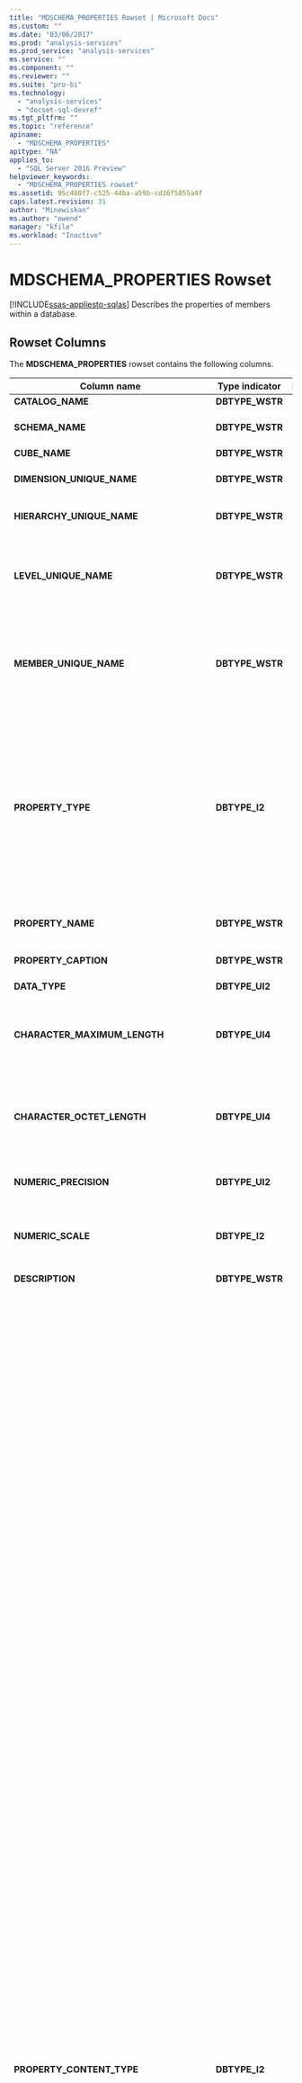 ```yaml
---
title: "MDSCHEMA_PROPERTIES Rowset | Microsoft Docs"
ms.custom: ""
ms.date: "03/06/2017"
ms.prod: "analysis-services"
ms.prod_service: "analysis-services"
ms.service: ""
ms.component: ""
ms.reviewer: ""
ms.suite: "pro-bi"
ms.technology: 
  - "analysis-services"
  - "docset-sql-devref"
ms.tgt_pltfrm: ""
ms.topic: "reference"
apiname: 
  - "MDSCHEMA_PROPERTIES"
apitype: "NA"
applies_to: 
  - "SQL Server 2016 Preview"
helpviewer_keywords: 
  - "MDSCHEMA_PROPERTIES rowset"
ms.assetid: 95c480f7-c525-44ba-a59b-cd36f5855a4f
caps.latest.revision: 31
author: "Minewiskan"
ms.author: "owend"
manager: "kfile"
ms.workload: "Inactive"
---
```

# MDSCHEMA_PROPERTIES Rowset
[!INCLUDE[ssas-appliesto-sqlas](../../../includes/ssas-appliesto-sqlas.md)]
  Describes the properties of members within a database.  
  
## Rowset Columns  
 The **MDSCHEMA_PROPERTIES** rowset contains the following columns.  
  
|Column name|Type indicator|Length|Description|  
|-----------------|--------------------|------------|-----------------|  
|**CATALOG_NAME**|**DBTYPE_WSTR**||The name of the database.|  
|**SCHEMA_NAME**|**DBTYPE_WSTR**||The name of the schema to which this property belongs. **NULL** if the provider does not support schemas.|  
|**CUBE_NAME**|**DBTYPE_WSTR**||The name of the cube.|  
|**DIMENSION_UNIQUE_NAME**|**DBTYPE_WSTR**||The unique name of the dimension. For providers that generate unique names by qualification, each component of this name is delimited.|  
|**HIERARCHY_UNIQUE_NAME**|**DBTYPE_WSTR**||The unique name of the hierarchy. For providers that generate unique names by qualification, each component of this name is delimited.|  
|**LEVEL_UNIQUE_NAME**|**DBTYPE_WSTR**||The unique name of the level to which this property belongs. If the provider does not support named levels, it should return the **DIMENSION_UNIQUE_NAME** value for this field. For providers that generate unique names by qualification, each component of this name is delimited.|  
|**MEMBER_UNIQUE_NAME**|**DBTYPE_WSTR**||The unique name of the member to which the property belongs. Used for data stores that do not support named levels or have properties on a member-by-member basis. If the property applies to all members in a level, this column is **NULL**. For providers that generate unique names by qualification, each component of this name is delimited.|  
|**PROPERTY_TYPE**|**DBTYPE_I2**||A bitmap that specifies the type of the property:<br /><br /> **MDPROP_MEMBER** (**1**) identifies a property of a member. This property can be used in the DIMENSION PROPERTIES clause of the SELECT statement.<br /><br /> **MDPROP_CELL** (**2**) identifies a property of a cell. This property can be used in the CELL PROPERTIES clause that occurs at the end of the SELECT statement.<br /><br /> **MDPROP_SYSTEM** (**4**) identifies an internal property.<br /><br /> **MDPROP_BLOB** (**8**) identifies a property which contains a binary large object (blob).|  
|**PROPERTY_NAME**|**DBTYPE_WSTR**||The name of the property. If the key for the property is the same as the name for the property, **PROPERTY_NAME** will be blank.|  
|**PROPERTY_CAPTION**|**DBTYPE_WSTR**||A label or caption associated with the property, used primarily for display purposes. Returns **PROPERTY_NAME** if a caption does not exist.|  
|**DATA_TYPE**|**DBTYPE_UI2**||The data type of the property.|  
|**CHARACTER_MAXIMUM_LENGTH**|**DBTYPE_UI4**||The maximum possible length of the property, if it is a character, binary, or bit type.<br /><br /> Zero indicates there is no defined maximum length.<br /><br /> Returns **NULL** for all other data types.|  
|**CHARACTER_OCTET_LENGTH**|**DBTYPE_UI4**||The maximum possible length (in bytes) of the property, if it is a character or binary type.<br /><br /> Zero indicates there is no defined maximum length.<br /><br /> Returns **NULL** for all other data types.|  
|**NUMERIC_PRECISION**|**DBTYPE_UI2**||The maximum precision of the property, if it is a numeric data type.<br /><br /> Returns **NULL** for all other data types.|  
|**NUMERIC_SCALE**|**DBTYPE_I2**||The number of digits to the right of the decimal point, if it is a **DBTYPE_NUMERIC** or **DBTYPE_DECIMAL** type.<br /><br /> Returns **NULL** for all other data types.|  
|**DESCRIPTION**|**DBTYPE_WSTR**||A human readable description of the property. **NULL** if no description exists.|  
|**PROPERTY_CONTENT_TYPE**|**DBTYPE_I2**||The type of the property. Can be one of the following enumerations:<br /><br /> **MD_PROPTYPE_REGULAR** (**0x00**)<br /><br /> **MD_PROPTYPE_ID** (**0x01**)<br /><br /> **MD_PROPTYPE_RELATION_TO_PARENT** (**0x02**)<br /><br /> **MD_PROPTYPE_ROLLUP_OPERATOR** (**0x03**)<br /><br /> **MD_PROPTYPE_ORG_TITLE** (**0x11**)<br /><br /> **MD_PROPTYPE_CAPTION** (**0x21**)<br /><br /> **MD_PROPTYPE_CAPTION_SHORT** (**0x22**)<br /><br /> **MD_PROPTYPE_CAPTION_DESCRIPTION** (**0x23**)<br /><br /> **MD_PROPTYPE_CAPTION_ABREVIATION** (**0x24**)<br /><br /> **MD_PROPTYPE_WEB_URL** (**0x31**)<br /><br /> **MD_PROPTYPE_WEB_HTML** (**0x32**)<br /><br /> **MD_PROPTYPE_WEB_XML_OR_XSL** (**0x33**)<br /><br /> **MD_PROPTYPE_WEB_MAIL_ALIAS** (**0x34**)<br /><br /> **MD_PROPTYPE_ADDRESS** (**0x41**)<br /><br /> **MD_PROPTYPE_ADDRESS_STREET** (**0x42**)<br /><br /> **MD_PROPTYPE_ADDRESS_HOUSE** (**0x43**)<br /><br /> **MD_PROPTYPE_ADDRESS_CITY** (**0x44**)<br /><br /> **MD_PROPTYPE_ADDRESS_STATE_OR_PROVINCE** (**0x45**)<br /><br /> **MD_PROPTYPE_ADDRESS_ZIP** (**0x46**)<br /><br /> **MD_PROPTYPE_ADDRESS_QUARTER** (**0x47**)<br /><br /> **MD_PROPTYPE_ADDRESS_COUNTRY** (**0x48**)<br /><br /> **MD_PROPTYPE_ADDRESS_BUILDING** (**0x49**)<br /><br /> **MD_PROPTYPE_ADDRESS_ROOM** (**0x4A**)<br /><br /> **MD_PROPTYPE_ADDRESS_FLOOR** (**0x4B**)<br /><br /> **MD_PROPTYPE_ADDRESS_FAX** (**0x4C**)<br /><br /> **MD_PROPTYPE_ADDRESS_PHONE** (**0x4D**)<br /><br /> **MD_PROPTYPE_GEO_CENTROID_X** (**0x61**)<br /><br /> **MD_PROPTYPE_GEO_CENTROID_Y** (**0x62**)<br /><br /> **MD_PROPTYPE_GEO_CENTROID_Z** (**0x63**)<br /><br /> **MD_PROPTYPE_GEO_BOUNDARY_TOP** (**0x64**)<br /><br /> **MD_PROPTYPE_GEO_BOUNDARY_LEFT** (**0x65**)<br /><br /> **MD_PROPTYPE_GEO_BOUNDARY_BOTTOM** (**0x66**)<br /><br /> **MD_PROPTYPE_GEO_BOUNDARY_RIGHT** (**0x67**)<br /><br /> **MD_PROPTYPE_GEO_BOUNDARY_FRONT** (**0x68**)<br /><br /> **MD_PROPTYPE_GEO_BOUNDARY_REAR** (**0x69**)<br /><br /> **MD_PROPTYPE_GEO_BOUNDARY_POLYGON** (**0x6A**)<br /><br /> **MD_PROPTYPE_PHYSICAL_SIZE** (**0x71**)<br /><br /> **MD_PROPTYPE_PHYSICAL_COLOR** (**0x72**)<br /><br /> **MD_PROPTYPE_PHYSICAL_WEIGHT** (**0x73**)<br /><br /> **MD_PROPTYPE_PHYSICAL_HEIGHT** (**0x74**)<br /><br /> **MD_PROPTYPE_PHYSICAL_WIDTH** (**0x75**)<br /><br /> **MD_PROPTYPE_PHYSICAL_DEPTH** (**0x76**)<br /><br /> **MD_PROPTYPE_PHYSICAL_VOLUME** (**0x77**)<br /><br /> **MD_PROPTYPE_PHYSICAL_DENSITY** (**0x78**)<br /><br /> **MD_PROPTYPE_PERSON_FULL_NAME** (**0x82**)<br /><br /> **MD_PROPTYPE_PERSON_FIRST_NAME** (**0x83**)<br /><br /> **MD_PROPTYPE_PERSON_LAST_NAME** (**0x84**)<br /><br /> **MD_PROPTYPE_PERSON_MIDDLE_NAME** (**0x85**)<br /><br /> **MD_PROPTYPE_PERSON_DEMOGRAPHIC** (**0x86**)<br /><br /> **MD_PROPTYPE_PERSON_CONTACT** (**0x87**)<br /><br /> **MD_PROPTYPE_QTY_RANGE_LOW** (**0x91**)<br /><br /> **MD_PROPTYPE_QTY_RANGE_HIGH** (**0x92**)<br /><br /> **MD_PROPTYPE_FORMATTING_COLOR** (**0xA1**)<br /><br /> **MD_PROPTYPE_FORMATTING_ORDER** (**0xA2**)<br /><br /> **MD_PROPTYPE_FORMATTING_FONT** (**0xA3**)<br /><br /> **MD_PROPTYPE_FORMATTING_FONT_EFFECTS** (**0xA4**)<br /><br /> **MD_PROPTYPE_FORMATTING_FONT_SIZE** (**0xA5**)<br /><br /> **MD_PROPTYPE_FORMATTING_SUB_TOTAL** (**0xA6**)<br /><br /> **MD_PROPTYPE_DATE** (**0xB1**)<br /><br /> **MD_PROPTYPE_DATE_START** (**0xB2**)<br /><br /> **MD_PROPTYPE_DATE_ENDED** (**0xB3**)<br /><br /> **MD_PROPTYPE_DATE_CANCELED** (**0xB4**)<br /><br /> **MD_PROPTYPE_DATE_MODIFIED** (**0xB5**)<br /><br /> **MD_PROPTYPE_DATE_DURATION** (**0xB6**)<br /><br /> **MD_PROPTYPE_VERSION** (**0xC1**)|  
|**SQL_COLUMN_NAME**|**DBTYPE_WSTR**||The name of the property used in SQL queries from the cube dimension or database dDimension.|  
|**LANGUAGE**|**DBTYPE_UI2**||The translation expressed as an **LCID**. Only valid for property translations.|  
|**PROPERTY_ORIGIN**|**DBTYPE_UI2**||Identifies the type of hierarchy that the property applies to:<br /><br /> **MD_USER_DEFINED** (**1**) indicates the property is on a user defined hierarchy<br /><br /> **MD_SYSTEM_ENABLED** (**2**) indicates the property is on an attribute hierarchy<br /><br /> **MD_SYSTEM_DISABLED** (**4**) indicates the property is on an attribute hierarchy that is not enabled.|  
|**PROPERTY_ATTRIBUTE_HIERARCHY_NAME**|**DBTYPE_WSTR**||The name of the attribute hierarchy sourcing this property.|  
|**PROPERTY_CARDINALITY**|**DBTYPE_WSTR**||The cardinality of the property. Possible values include the following strings:<br /><br /> **ONE**<br /><br /> **MANY**|  
|**MIME_TYPE**|**DBTYPE_WSTR**||The mime type for binary large objects (BLOBs).|  
|**PROPERTY_IS_VISIBLE**|**DBTYPE_BOOL**||A Boolean that indicates whether the property is visible.<br /><br /> **TRUE** if the property is visible; otherwise, **FALSE**.|  
  
 This schema rowset is not sorted.  
  
## Restriction Columns  
 The **MDSCHEMA_PROPERTIES** rowset can be restricted on the columns listed in the following table.  
  
|Column name|Type indicator|Restriction State|  
|-----------------|--------------------|-----------------------|  
|**CATALOG_NAME**|**DBTYPE_WSTR**|Mandatory|  
|**SCHEMA_NAME**|**DBTYPE_WSTR**|Optional|  
|**CUBE_NAME**|**DBTYPE_WSTR**|Optional|  
|**DIMENSION_UNIQUE_NAME**|**DBTYPE_WSTR**|Optional|  
|**HIERARCHY_UNIQUE_NAME**|**DBTYPE_WSTR**|Optional|  
|**LEVEL_UNIQUE_NAME**|**DBTYPE_WSTR**|Optional|  
|**MEMBER_UNIQUE_NAME**|**DBTYPE_WSTR**|Optional|  
|**PROPERTY_TYPE**|**DBTYPE_I2**|Optional|  
|**PROPERTY_NAME**|**DBTYPE_WSTR**|Optional|  
|**PROPERTY_CONTENT_TYPE**|**DBTYPE_I2**|(Optional) A default restriction is in place on **MDPROP_MEMBER** OR **MDPROP_CELL**.|  
|**PROPERTY_ORIGIN**|**DBTYPE_UI2**|(Optional) A default restriction is in place on **MD_USER_DEFINED** OR **MD_SYSTEM_ENABLED**.|  
|**CUBE_SOURCE**|**DBTYPE_UI2**|(Optional) Default restriction is a value of 1.  A bitmap with one of the following valid values:<br /><br /> 1 CUBE<br /><br /> 2 DIMENSION|  
|**PROPERTY_VISIBILITY**|**DBTYPE_UI2**|(Optional) Default restriction is a value of 1. A bitmap with one of the following valid values:<br /><br /> 1 Visible<br /><br /> 2 Not visible|  
  
## See Also  
 [OLE DB for OLAP Schema Rowsets](../../../analysis-services/schema-rowsets/ole-db-olap/ole-db-for-olap-schema-rowsets.md)  
  
  
